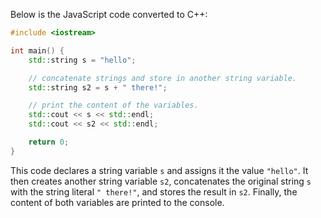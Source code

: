 Below is the JavaScript code converted to C++:

```cpp
#include <iostream>

int main() {
    std::string s = "hello";

    // concatenate strings and store in another string variable.
    std::string s2 = s + " there!";

    // print the content of the variables.
    std::cout << s << std::endl;
    std::cout << s2 << std::endl;

    return 0;
}
```
This code declares a string variable `s` and assigns it the value `"hello"`. It then creates another string variable `s2`, concatenates the original string `s` with the string literal `" there!"`, and stores the result in `s2`. Finally, the content of both variables are printed to the console.
